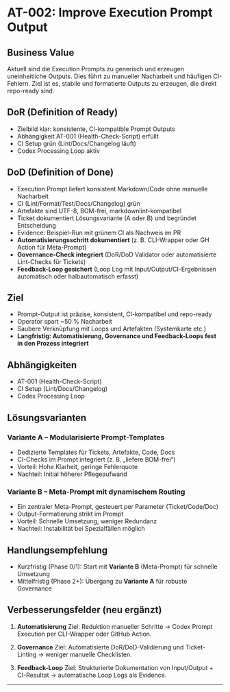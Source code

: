 # AT-002: Improve Execution Prompt Output

## Business Value

Aktuell sind die Execution Prompts zu generisch und erzeugen uneinheitliche Outputs.
Dies führt zu manueller Nacharbeit und häufigen CI-Fehlern.
Ziel ist es, stabile und formatierte Outputs zu erzeugen, die direkt repo-ready sind.

## DoR (Definition of Ready)

- Zielbild klar: konsistente, CI-kompatible Prompt Outputs
- Abhängigkeit AT-001 (Health-Check-Script) erfüllt
- CI Setup grün (Lint/Docs/Changelog läuft)
- Codex Processing Loop aktiv

## DoD (Definition of Done)

- Execution Prompt liefert konsistent Markdown/Code ohne manuelle Nacharbeit
- CI (Lint/Format/Test/Docs/Changelog) grün
- Artefakte sind UTF-8, BOM-frei, markdownlint-kompatibel
- Ticket dokumentiert Lösungsvariante (A oder B) und begründet Entscheidung
- Evidence: Beispiel-Run mit grünem CI als Nachweis im PR
- **Automatisierungsschritt dokumentiert** (z. B. CLI-Wrapper oder GH Action für Meta-Prompt)
- **Governance-Check integriert** (DoR/DoD Validator oder automatisierte Lint-Checks für Tickets)
- **Feedback-Loop gesichert** (Loop Log mit Input/Output/CI-Ergebnissen automatisch oder halbautomatisch erfasst)

## Ziel

- Prompt-Output ist präzise, konsistent, CI-kompatibel und repo-ready
- Operator spart ~50 % Nacharbeit
- Saubere Verknüpfung mit Loops und Artefakten (Systemkarte etc.)
- **Langfristig: Automatisierung, Governance und Feedback-Loops fest in den Prozess integriert**

## Abhängigkeiten

- AT-001 (Health-Check-Script)
- CI Setup (Lint/Docs/Changelog)
- Codex Processing Loop

## Lösungsvarianten

### Variante A – Modularisierte Prompt-Templates

- Dedizierte Templates für Tickets, Artefakte, Code, Docs
- CI-Checks im Prompt integriert (z. B. „liefere BOM-frei“)
- Vorteil: Hohe Klarheit, geringe Fehlerquote
- Nachteil: Initial höherer Pflegeaufwand

### Variante B – Meta-Prompt mit dynamischem Routing

- Ein zentraler Meta-Prompt, gesteuert per Parameter (Ticket/Code/Doc)
- Output-Formatierung strikt im Prompt
- Vorteil: Schnelle Umsetzung, weniger Redundanz
- Nachteil: Instabilität bei Spezialfällen möglich

## Handlungsempfehlung

- Kurzfristig (Phase 0/1): Start mit **Variante B** (Meta-Prompt) für schnelle Umsetzung
- Mittelfristig (Phase 2+): Übergang zu **Variante A** für robuste Governance

## Verbesserungsfelder (neu ergänzt)

1. **Automatisierung**
   Ziel: Reduktion manueller Schritte → Codex Prompt Execution per CLI-Wrapper oder GitHub Action.

2. **Governance**
   Ziel: Automatisierte DoR/DoD-Validierung und Ticket-Linting → weniger manuelle Checklisten.

3. **Feedback-Loop**
   Ziel: Strukturierte Dokumentation von Input/Output + CI-Resultat → automatische Loop Logs als Evidence.

---

